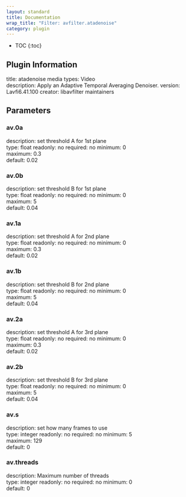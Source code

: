 ```yaml
---
layout: standard
title: Documentation
wrap_title: "Filter: avfilter.atadenoise"
category: plugin
---
```

* TOC
{:toc}

## Plugin Information

title: atadenoise
media types:
Video  
description: Apply an Adaptive Temporal Averaging Denoiser.
version: Lavfi6.41.100
creator: libavfilter maintainers

## Parameters

### av.0a

description:
set threshold A for 1st plane  
type: float
readonly: no
required: no
minimum: 0  
maximum: 0.3  
default: 0.02  

### av.0b

description:
set threshold B for 1st plane  
type: float
readonly: no
required: no
minimum: 0  
maximum: 5  
default: 0.04  

### av.1a

description:
set threshold A for 2nd plane  
type: float
readonly: no
required: no
minimum: 0  
maximum: 0.3  
default: 0.02  

### av.1b

description:
set threshold B for 2nd plane  
type: float
readonly: no
required: no
minimum: 0  
maximum: 5  
default: 0.04  

### av.2a

description:
set threshold A for 3rd plane  
type: float
readonly: no
required: no
minimum: 0  
maximum: 0.3  
default: 0.02  

### av.2b

description:
set threshold B for 3rd plane  
type: float
readonly: no
required: no
minimum: 0  
maximum: 5  
default: 0.04  

### av.s

description:
set how many frames to use  
type: integer
readonly: no
required: no
minimum: 5  
maximum: 129  
default: 0  

### av.threads

description:
Maximum number of threads  
type: integer
readonly: no
required: no
minimum: 0  
default: 0  

